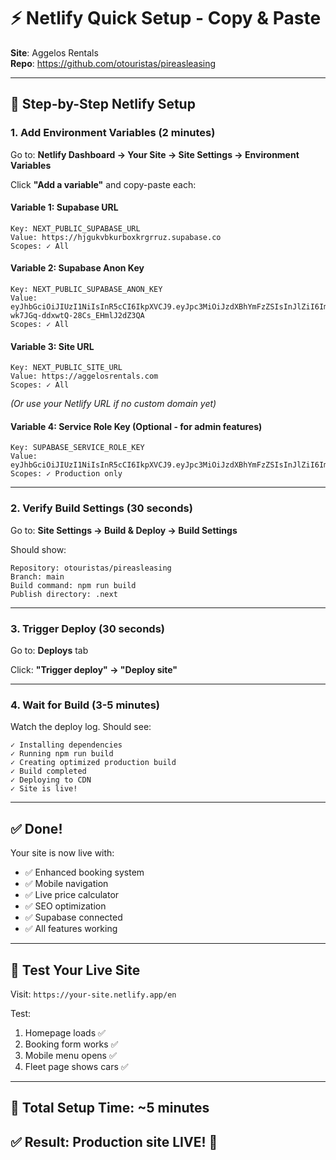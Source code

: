 # ⚡ Netlify Quick Setup - Copy & Paste

**Site**: Aggelos Rentals  
**Repo**: https://github.com/otouristas/pireasleasing

---

## 🚀 **Step-by-Step Netlify Setup**

### **1. Add Environment Variables** (2 minutes)

Go to: **Netlify Dashboard → Your Site → Site Settings → Environment Variables**

Click **"Add a variable"** and copy-paste each:

#### **Variable 1: Supabase URL**
```
Key: NEXT_PUBLIC_SUPABASE_URL
Value: https://hjgukvbkurboxkrgrruz.supabase.co
Scopes: ✓ All
```

#### **Variable 2: Supabase Anon Key**
```
Key: NEXT_PUBLIC_SUPABASE_ANON_KEY
Value: eyJhbGciOiJIUzI1NiIsInR5cCI6IkpXVCJ9.eyJpc3MiOiJzdXBhYmFzZSIsInJlZiI6ImhqZ3VrdmJrdXJib3hrcmdycnV6Iiwicm9sZSI6ImFub24iLCJpYXQiOjE3NjA1NjUzNDYsImV4cCI6MjA3NjE0MTM0Nn0.chylpB7Vc9Nl-wk7JGq-ddxwtQ-28Cs_EHmlJ2dZ3QA
Scopes: ✓ All
```

#### **Variable 3: Site URL**
```
Key: NEXT_PUBLIC_SITE_URL
Value: https://aggelosrentals.com
Scopes: ✓ All
```

*(Or use your Netlify URL if no custom domain yet)*

#### **Variable 4: Service Role Key** (Optional - for admin features)
```
Key: SUPABASE_SERVICE_ROLE_KEY
Value: eyJhbGciOiJIUzI1NiIsInR5cCI6IkpXVCJ9.eyJpc3MiOiJzdXBhYmFzZSIsInJlZiI6ImhqZ3VrdmJrdXJib3hrcmdycnV6Iiwicm9sZSI6InNlcnZpY2Vfcm9sZSIsImlhdCI6MTc2MDU2NTM0NiwiZXhwIjoyMDc2MTQxMzQ2fQ.ciVElRZtA0jvNKz4TLMdFYLSOynbEGt_pwRdnn3YzE0
Scopes: ✓ Production only
```

---

### **2. Verify Build Settings** (30 seconds)

Go to: **Site Settings → Build & Deploy → Build Settings**

Should show:
```
Repository: otouristas/pireasleasing
Branch: main
Build command: npm run build
Publish directory: .next
```

---

### **3. Trigger Deploy** (30 seconds)

Go to: **Deploys** tab

Click: **"Trigger deploy" → "Deploy site"**

---

### **4. Wait for Build** (3-5 minutes)

Watch the deploy log. Should see:
```
✓ Installing dependencies
✓ Running npm run build
✓ Creating optimized production build
✓ Build completed
✓ Deploying to CDN
✓ Site is live!
```

---

## ✅ **Done!**

Your site is now live with:
- ✅ Enhanced booking system
- ✅ Mobile navigation
- ✅ Live price calculator
- ✅ SEO optimization
- ✅ Supabase connected
- ✅ All features working

---

## 📱 **Test Your Live Site**

Visit: `https://your-site.netlify.app/en`

Test:
1. Homepage loads ✅
2. Booking form works ✅
3. Mobile menu opens ✅
4. Fleet page shows cars ✅

---

## 🎯 **Total Setup Time**: ~5 minutes
## ✅ **Result**: Production site LIVE! 🎉

